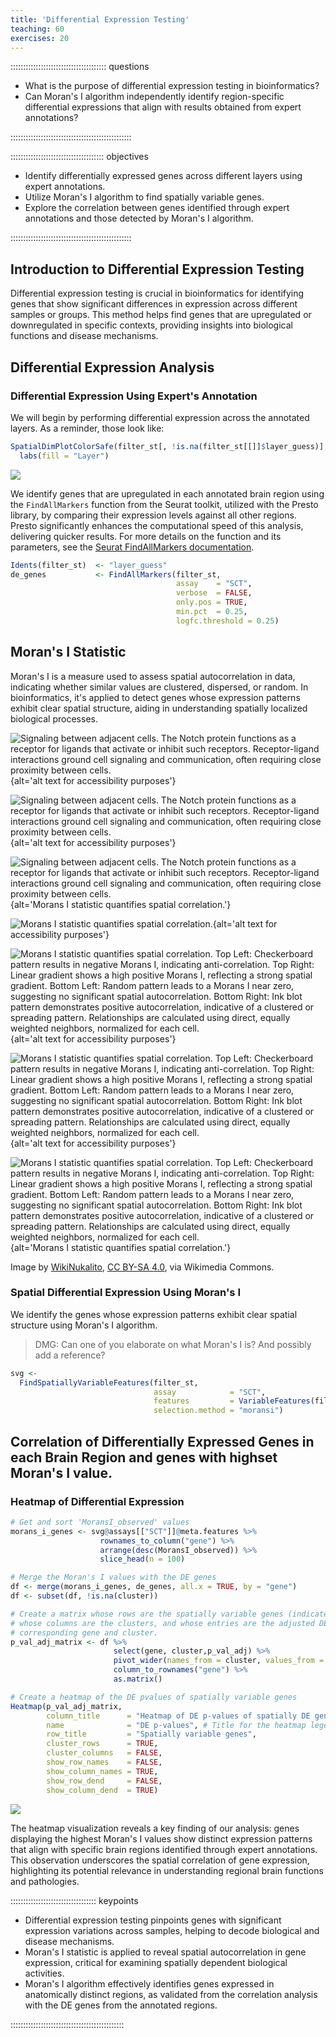 ```yaml
---
title: 'Differential Expression Testing'
teaching: 60
exercises: 20
---
```


:::::::::::::::::::::::::::::::::::::: questions 

- What is the purpose of differential expression testing in bioinformatics?
- Can Moran's I algorithm independently identify region-specific differential
expressions that align with results obtained from expert annotations?

::::::::::::::::::::::::::::::::::::::::::::::::

::::::::::::::::::::::::::::::::::::: objectives

- Identify differentially expressed genes across different layers using expert 
annotations.
- Utilize Moran's I algorithm to find spatially variable genes.
- Explore the correlation between genes identified through expert annotations 
and those detected by Moran's I algorithm.

::::::::::::::::::::::::::::::::::::::::::::::::



## Introduction to Differential Expression Testing

Differential expression testing is crucial in bioinformatics for identifying 
genes that show significant differences in expression across different samples 
or groups. 
This method helps find genes that are upregulated or downregulated in specific 
contexts, providing insights into biological functions and disease mechanisms.

## Differential Expression Analysis

### Differential Expression Using Expert's Annotation

We will begin by performing differential expression across the annotated layers. 
As a reminder, those look like:


``` r
SpatialDimPlotColorSafe(filter_st[, !is.na(filter_st[[]]$layer_guess)], "layer_guess") + 
  labs(fill = "Layer") 
```

<img src="fig/differential-expression-testing-rendered-layers-1.png" style="display: block; margin: auto;" />

We identify genes that are upregulated in each annotated brain region using the `FindAllMarkers` function from the Seurat toolkit, utilized with the Presto library, by comparing their expression levels against all other regions. Presto significantly enhances the computational speed of this analysis, delivering quicker results. For more details on the function and its parameters, see the [Seurat FindAllMarkers documentation](https://satijalab.org/seurat/reference/findallmarkers).


``` r
Idents(filter_st)  <- "layer_guess"
de_genes           <- FindAllMarkers(filter_st, 
                                     assay    = "SCT",
                                     verbose  = FALSE,
                                     only.pos = TRUE, 
                                     min.pct  = 0.25, 
                                     logfc.threshold = 0.25)
```
## Moran's I Statistic

Moran's I is a measure used to assess spatial autocorrelation in data, 
indicating whether similar values are clustered, dispersed, or random. 
In bioinformatics, it's applied to detect genes whose expression patterns 
exhibit clear spatial structure, aiding in understanding spatially localized 
biological processes.

![Signaling between adjacent cells. The Notch protein functions as a receptor for ligands that activate or inhibit such receptors. Receptor-ligand interactions ground cell signaling and communication, often requiring close proximity between cells. ](https://upload.wikimedia.org/wikipedia/commons/0/04/Notchccr.svg){alt='alt text for accessibility purposes'}

![Signaling between adjacent cells. The Notch protein functions as a receptor for ligands that activate or inhibit such receptors. Receptor-ligand interactions ground cell signaling and communication, often requiring close proximity between cells. ](https://upload.wikimedia.org/wikipedia/commons/f/f0/Moran%27s_I_example.png){alt='alt text for accessibility purposes'}

![Signaling between adjacent cells. The Notch protein functions as a receptor for ligands that activate or inhibit such receptors. Receptor-ligand interactions ground cell signaling and communication, often requiring close proximity between cells. ](https://upload.wikimedia.org/wikipedia/commons/f/f0/Moran%27s_I_example.png){alt='Morans I statistic quantifies spatial correlation.'}

![Morans I statistic quantifies spatial correlation. ](https://upload.wikimedia.org/wikipedia/commons/0/04/Notchccr.svg){alt='alt text for accessibility purposes'}

![Morans I statistic quantifies spatial correlation. **Top Left:** Checkerboard pattern results in negative Morans I, indicating anti-correlation. **Top Right:** Linear gradient shows a high positive Morans I, reflecting a strong spatial gradient. **Bottom Left:** Random pattern leads to a Morans I near zero, suggesting no significant spatial autocorrelation. **Bottom Right:** Ink blot pattern demonstrates positive autocorrelation, indicative of a clustered or spreading pattern. Relationships are calculated using direct, equally weighted neighbors, normalized for each cell. ](https://upload.wikimedia.org/wikipedia/commons/0/04/Notchccr.svg){alt='alt text for accessibility purposes'}

![Morans I statistic quantifies spatial correlation. Top Left: Checkerboard pattern results in negative Morans I, indicating anti-correlation. Top Right: Linear gradient shows a high positive Morans I, reflecting a strong spatial gradient. Bottom Left: Random pattern leads to a Morans I near zero, suggesting no significant spatial autocorrelation. Bottom Right: Ink blot pattern demonstrates positive autocorrelation, indicative of a clustered or spreading pattern. Relationships are calculated using direct, equally weighted neighbors, normalized for each cell. ](https://upload.wikimedia.org/wikipedia/commons/0/04/Notchccr.svg){alt='alt text for accessibility purposes'}


![Morans I statistic quantifies spatial correlation. **Top Left:** Checkerboard pattern results in negative Morans I, indicating anti-correlation. **Top Right:** Linear gradient shows a high positive Morans I, reflecting a strong spatial gradient. **Bottom Left:** Random pattern leads to a Morans I near zero, suggesting no significant spatial autocorrelation. **Bottom Right:** Ink blot pattern demonstrates positive autocorrelation, indicative of a clustered or spreading pattern. Relationships are calculated using direct, equally weighted neighbors, normalized for each cell. ](https://upload.wikimedia.org/wikipedia/commons/f/f0/Moran%27s_I_example.png){alt='Morans I statistic quantifies spatial correlation.'}

Image by <a href="https://commons.wikimedia.org/wiki/File:Moran%27s_I_example.png">WikiNukalito</a>, <a href="https://creativecommons.org/licenses/by-sa/4.0">CC BY-SA 4.0</a>, via Wikimedia Commons.

### Spatial Differential Expression Using Moran's I

We identify the genes whose expression patterns exhibit clear spatial structure 
using Moran's I algorithm.

> DMG: Can one of you elaborate on what Moran's I is? And possibly add a reference?


``` r
svg <- 
  FindSpatiallyVariableFeatures(filter_st, 
                                assay            = "SCT", 
                                features         = VariableFeatures(filter_st)[1:1000], 
                                selection.method = "moransi")
```

## Correlation of Differentially Expressed Genes in each Brain Region and genes with highset Moran's I value.

### Heatmap of Differential Expression


``` r
# Get and sort 'MoransI_observed' values
morans_i_genes <- svg@assays[["SCT"]]@meta.features %>%
                    rownames_to_column("gene") %>%
                    arrange(desc(MoransI_observed)) %>%
                    slice_head(n = 100)

# Merge the Moran's I values with the DE genes
df <- merge(morans_i_genes, de_genes, all.x = TRUE, by = "gene")
df <- subset(df, !is.na(cluster))

# Create a matrix whose rows are the spatially variable genes (indicated by Moran's I),
# whose columns are the clusters, and whose entries are the adjusted DE pvalue for the
# corresponding gene and cluster.
p_val_adj_matrix <- df %>%
                       select(gene, cluster,p_val_adj) %>%
                       pivot_wider(names_from = cluster, values_from = p_val_adj, values_fill = 1.0) %>%
                       column_to_rownames("gene") %>%
                       as.matrix()

# Create a heatmap of the DE pvalues of spatially variable genes
Heatmap(p_val_adj_matrix,
        column_title      = "Heatmap of DE p-values of spatially DE genes",
        name              = "DE p-values", # Title for the heatmap legend
        row_title         = "Spatially variable genes",
        cluster_rows      = TRUE, 
        cluster_columns   = FALSE,
        show_row_names    = FALSE, 
        show_column_names = TRUE,
        show_row_dend     = FALSE, 
        show_column_dend  = TRUE)
```

<img src="fig/differential-expression-testing-rendered-heatmap-de-1.png" style="display: block; margin: auto;" />

The heatmap visualization reveals a key finding of our analysis: genes displaying the highest Moran's I values show distinct expression patterns that align with specific brain regions identified through expert annotations. 
This observation underscores the spatial correlation of gene expression, highlighting its potential relevance in understanding regional brain functions and pathologies.

:::::::::::::::::::::::::::::::::: keypoints

- Differential expression testing pinpoints genes with significant expression variations across samples, helping to decode biological and disease mechanisms. 
- Moran's I statistic is applied to reveal spatial autocorrelation in gene expression, critical for examining spatially dependent biological activities.
- Moran's I algorithm effectively identifies genes expressed in anatomically distinct regions, as validated from the correlation analysis with the DE genes from the annotated regions.

:::::::::::::::::::::::::::::::::::::::::::::



